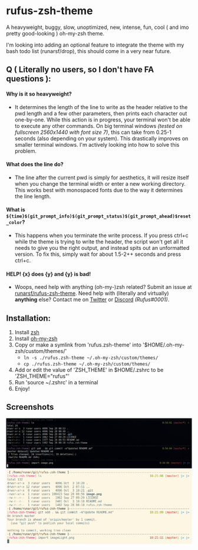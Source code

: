 # rufus-zsh-theme
A heavyweight, buggy, slow, unoptimized, new, intense, fun, cool ( and imo pretty good-looking ) oh-my-zsh theme.

I'm looking into adding an optional feature to integrate the theme with my bash todo list (runarsf/drop),
this should come in a very near future.

## Q ( Literally no users, so I don't have FA questions ):
#### Why is it so heavyweight?
* It determines the length of the line to write as the header relative to the pwd length and a few other parameters, then prints each character out one-by-one. While this action is in progress, your terminal won't be able to execute any other commands. On big terminal windows *(tested on fullscreen 2560x1440 with font size 7)*, this can take from 0.25-1 seconds (also depending on your system). This drastically improves on smaller terminal windows. I'm actively looking into how to solve this problem.
#### What does the line do?
* The line after the current pwd is simply for aesthetics, it will resize itself when you change the terminal width or enter a new working directory. This works best with monospaced fonts due to the way it determines the line length.
#### What is `${time}$(git_prompt_info)$(git_prompt_status)$(git_prompt_ahead)$reset_color`?
* This happens when you terminate the write process. If you press ctrl+c while the theme is trying to write the header, the script won't get all it needs to give you the right output, and instead spits out an unformatted version. To fix this, simply wait for about 1.5-2++ seconds and press ctrl+c.
#### HELP! {x} does {y} and {y} is bad!
* Woops, need help with anything (oh-my-)zsh related? Submit an issue at [runarsf/rufus-zsh-theme](https://github.com/runarsf/rufus-zsh-theme/issues/new). Need help with (literally and virtually) **anything** else? Contact me on [Twitter](https://twitter.com/Runar_SF) or [Discord](https://discord.me/shindeiru) *(Rufus#0001)*.

## Installation:
1. Install [zsh](https://en.wikipedia.org/wiki/Z_shell)
2. Install [oh-my-zsh](https://ohmyz.sh/)
3. Copy or make a symlink from 'rufus.zsh-theme' into '$HOME/.oh-my-zsh/custom/themes/'
	* `ln -s ./rufus.zsh-theme ~/.oh-my-zsh/custom/themes/`
	* `cp ./rufus.zsh-theme ~/.oh-my-zsh/custom/themes/`
4. Add or edit the value of 'ZSH_THEME' in $HOME/.zshrc to be 'ZSH_THEME="rufus"'
5. Run 'source ~/.zshrc' in a terminal
6. Enjoy!


## Screenshots
![terminalDark](image.png "theme: runarsf/dotfiles")
![terminalLight](imageLight.png "theme: solarized light")
